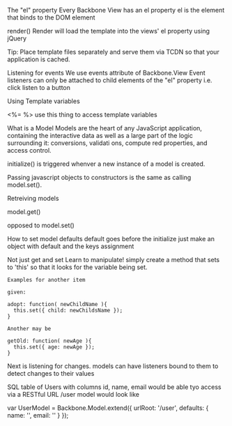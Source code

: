 The "el" property
  Every Backbone View has an el property
  el is the element that binds to the DOM element
  
render()
  Render will load the template into the views' el property using jQuery
  
Tip: Place template files separately and serve them via TCDN so that your application is cached.

Listening for events
  We use events attribute of Backbone.View
    Event listeners can only be attached to child elements of the "el" property
    i.e. click listen to a button
    
Using Template variables

<%= %> use this thing to access template variables

What is a Model
  Models are the heart of any JavaScript application, containing the interactive data as well as a large part of the logic surrounding it: conversions, validati
  ons, compute red properties, and access control.
  
  
  initialize() is triggered whenver a new instance of a model is created. 
  
  
  Passing javascript objects to constructors is the same as calling model.set().
  
  Retreiving models
  
  model.get()
  
  opposed to model.set()
  
  How to set model defaults
    default goes before the initialize
    just make an object with default and the keys assignment
    
  Not just get and set 
  Learn to manipulate!
    simply create a method that sets to 'this' so that it looks for the variable being set.
    
    Examples for another item
    
    given:
    
    adopt: function( newChildName ){
      this.set({ child: newChildsName });
    }
    
    Another may be
    
    getOld: function( newAge ){
      this.set({ age: newAge });
    }
  
  Next is listening for changes.
    models can have listeners bound to them to detect changes to their values
    
  SQL table of Users with columns id, name, email would be able tyo access via a RESTful URL /user
  model would look like
  
  var UserModel = Backbone.Model.extend({
    urlRoot: '/user',
    defaults: {
      name: '',
      email: ''
    }
  });
    